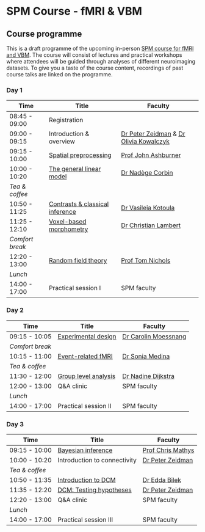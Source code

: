 # SPM Course - fMRI & VBM

## Course programme

This is a draft programme of the upcoming in-person [SPM course for fMRI and VBM](./index.md). The course will consist of lectures and practical workshops where attendees will be guided through analyses of different neuroimaging datasets. To give you a taste of the course content, recordings of past course talks are linked on the programme. 

### Day 1

| Time              | Title                           | Faculty                                |
| ----------------- | ------------------------------- | -------------------------------------- |
| 08:45 - 09:00     | Registration                                                             |
| 09:00 - 09:15     | Introduction & overview         |	[Dr Peter Zeidman](https://peterzeidman.co.uk) & [Dr Olivia Kowalczyk](https://oliviakowalczyk.co.uk/) |
| 09:15 - 10:00     | [Spatial preprocessing](./recordings/preprocessing.md)	          | [Prof John Ashburner](https://www.fil.ion.ucl.ac.uk/~john/) |
| 10:00 - 10:20     | [The general linear model](./recordings/glm.md)	      | [Dr Nadège Corbin](https://scholar.google.com/citations?user=TjIzldkAAAAJ&hl=fr) |
| *Tea & coffee*                                                                               |
| 10:50 - 11:25     | [Contrasts & classical inference](./recordings/contrasts_classical_inference.md) | [Dr Vasileia Kotoula](https://www.kcl.ac.uk/people/vasileia-kotoula) |
| 11:25 - 12:10	    | [Voxel-based morphometry](./recordings/vbm.md)	      | [Dr Christian Lambert](https://profiles.ucl.ac.uk/11034-christian-lambert) |
| *Comfort break*               	                                                           |
| 12:20 - 13:00     | [Random field theory](./recordings/random_field_theory.md)             | [Prof Tom Nichols](https://www.bdi.ox.ac.uk/Team/t-e-nichols) |
| *Lunch*	                                                                                   |
| 14:00 - 17:00     | Practical session I	          | SPM faculty                            |


### Day 2

| Time              | Title                           | Faculty                                |
| ----------------- | ------------------------------- | -------------------------------------- |
| 09:15 - 10:05     | [Experimental design](./recordings/experimental_design.md)             | [Dr Carolin Moessnang](https://www.zi-mannheim.de/en/research/people/person/6741.html) |
| *Comfort break*               	                                                           |
| 10:15 - 11:00     | [Event-related fMRI](./recordings/event_related_fmri.md) 	          | [Dr Sonia Medina](https://medicine.exeter.ac.uk/clinical-biomedical/people/profile/index.php?web_id=Sonia_Medina) |
| *Tea & coffee*                                                                        	   |
| 11:30 - 12:00     | [Group level analysis](./recordings/group_analysis.md)            | [Dr Nadine Dijkstra](https://sites.google.com/view/nadinedijkstra) |
| 12:00 - 13:00	    | Q&A clinic            	      | SPM faculty                            |
| *Lunch*	                                                                                   |
| 14:00 - 17:00     | Practical session II	          | SPM faculty                            |


### Day 3

| Time              | Title                           | Faculty                                |
| ----------------- | ------------------------------- | -------------------------------------- |
| 09:15 - 10:00     | [Bayesian inference](./recordings/bayesian_inference.md)              | [Prof Chris Mathys](https://chrismathys.com/)  |
| 10:00 - 10:20     | Introduction to connectivity    | [Dr Peter Zeidman](https://peterzeidman.co.uk) |
| *Tea & coffee*                                                                        	   |
| 10:50 - 11:35     | [Introduction to DCM](./recordings/dcm_introduction.md)             | [Dr Edda Bilek](https://www.zi-mannheim.de/en/research/people/person/5186.html)|
| 11:35 - 12:20	    | [DCM: Testing hypotheses](./recordings/dcm_hypothesis_testing.md)  	      | [Dr Peter Zeidman](https://peterzeidman.co.uk) |
| 12:20 - 13:00	    | Q&A clinic            	      | SPM faculty                            |
| *Lunch*	                                                                                   |
| 14:00 - 17:00     | Practical session III	          | SPM faculty                            |
